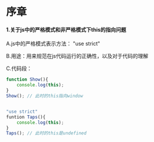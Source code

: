 # 序章

#### 1.关于js中的严格模式和非严格模式下this的指向问题

A.js中的严格模式表示方法： "use strict"

B.用途：用来规范在js代码运行的正确性，以及对于代码的理解

C.代码段：

```js
function Show(){
    console.log(this);
}
Show(); // 此时的this指向window


"use strict"
funtion Taps(){
    console.log(this);
}
Taps(); // 此时的this是undefined
```

